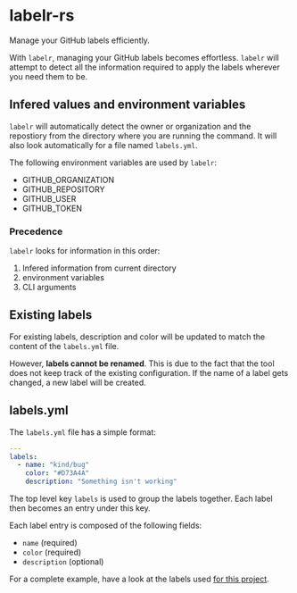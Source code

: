 # labelr-rs

Manage your GitHub labels efficiently.

With `labelr`, managing your GitHub labels becomes effortless. `labelr` will
attempt to detect all the information required to apply the labels wherever you
need them to be.

## Infered values and environment variables

`labelr` will automatically detect the owner or organization and the repostiory
from the directory where you are running the command. It will also look
automatically for a file named `labels.yml`.

The following environment variables are used by `labelr`:

- GITHUB_ORGANIZATION
- GITHUB_REPOSITORY
- GITHUB_USER
- GITHUB_TOKEN

### Precedence

`labelr` looks for information in this order:

1. Infered information from current directory
2. environment variables
3. CLI arguments

## Existing labels

For existing labels, description and color will be updated to match the content
of the `labels.yml` file.

However, **labels cannot be renamed**. This is due to the fact that the tool
does not keep track of the existing configuration. If the name of a label gets
changed, a new label will be created.

## labels.yml

The `labels.yml` file has a simple format:

```yml
---
labels:
  - name: "kind/bug"
    color: "#D73A4A"
    description: "Something isn't working"
```

The top level key `labels` is used to group the labels together. Each label then
becomes an entry under this key.

Each label entry is composed of the following fields:

- `name` (required)
- `color` (required)
- `description` (optional)

For a complete example, have a look at the labels used
[for this project](https://github.com/rgreinho/labelr/blob/master/.github/labels.yml).
